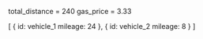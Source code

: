 
total_distance = 240
gas_price = 3.33


[
{
    id: vehicle_1
    mileage: 24
},
{
    id: vehicle_2
    mileage: 8
}
]